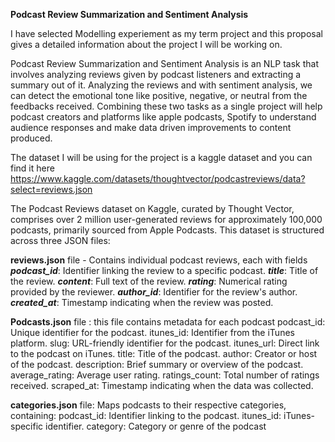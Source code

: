 **Podcast Review Summarization and Sentiment Analysis**

I have selected Modelling experiement as my term project and this proposal gives a detailed information about the project I will be working on.

Podcast Review Summarization and Sentiment Analysis is an NLP task that involves analyzing reviews given by podcast listeners and extracting a summary out of it. Analyzing the reviews and with sentiment analysis, we can detect the emotional tone like positive, negative, or neutral from the feedbacks received. Combining these two tasks as a single project will help podcast creators and platforms like apple podcasts, Spotify to understand audience responses and make data driven improvements to content produced.

The dataset I will be using for the project is a kaggle dataset and you can find it here https://www.kaggle.com/datasets/thoughtvector/podcastreviews/data?select=reviews.json

​The Podcast Reviews dataset on Kaggle, curated by Thought Vector, comprises over 2 million user-generated reviews for approximately 100,000 podcasts, primarily sourced from Apple Podcasts. This dataset is structured across three JSON files:​


**reviews.json** file - Contains individual podcast reviews, each with fields 
***podcast_id***: Identifier linking the review to a specific podcast.
***title***: Title of the review.
***content***: Full text of the review.
***rating***: Numerical rating provided by the reviewer.
***author_id***: Identifier for the review's author.
***created_at***: Timestamp indicating when the review was posted.​

**Podcasts.json** file : this file contains metadata for each podcast
podcast_id: Unique identifier for the podcast.
itunes_id: Identifier from the iTunes platform.
slug: URL-friendly identifier for the podcast.
itunes_url: Direct link to the podcast on iTunes.
title: Title of the podcast.
author: Creator or host of the podcast.
description: Brief summary or overview of the podcast.
average_rating: Average user rating.
ratings_count: Total number of ratings received.
scraped_at: Timestamp indicating when the data was collected.​

**categories.json** file: Maps podcasts to their respective categories, containing:
podcast_id: Identifier linking to the podcast.
itunes_id: iTunes-specific identifier.
category: Category or genre of the podcast 